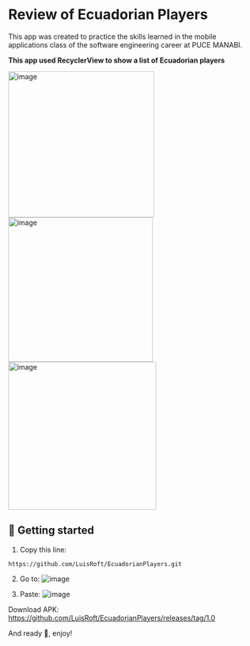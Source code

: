 # Review of Ecuadorian Players
This app was created to practice the skills learned in the mobile applications class of the software engineering career at PUCE MANABI.

**This app used RecyclerView to show a list of Ecuadorian players**

<img width="295" alt="image" src="https://user-images.githubusercontent.com/91089863/203198204-11483a2d-542d-485f-85f6-7d34a5fc421e.png"> <img width="292" alt="image" src="https://user-images.githubusercontent.com/91089863/203198982-ecabf825-8bae-4486-803f-06cde9cf1bbc.png"><img width="299" alt="image" src="https://user-images.githubusercontent.com/91089863/203199072-3c8057f3-eb4c-40dc-bc60-8dddcff49a63.png">

## 🤖 Getting started 
1. Copy this line:
```
https://github.com/LuisRoft/EcuadorianPlayers.git
```
2. Go to:
![image](https://user-images.githubusercontent.com/91089863/201412203-a7dcc91e-db0e-4ef0-8969-e51eee940853.png)

3. Paste:
![image](https://user-images.githubusercontent.com/91089863/201412440-d371be92-7e9b-411c-b6ab-cd58eeff2178.png)

Download APK: https://github.com/LuisRoft/EcuadorianPlayers/releases/tag/1.0

And ready 🥳, enjoy!





